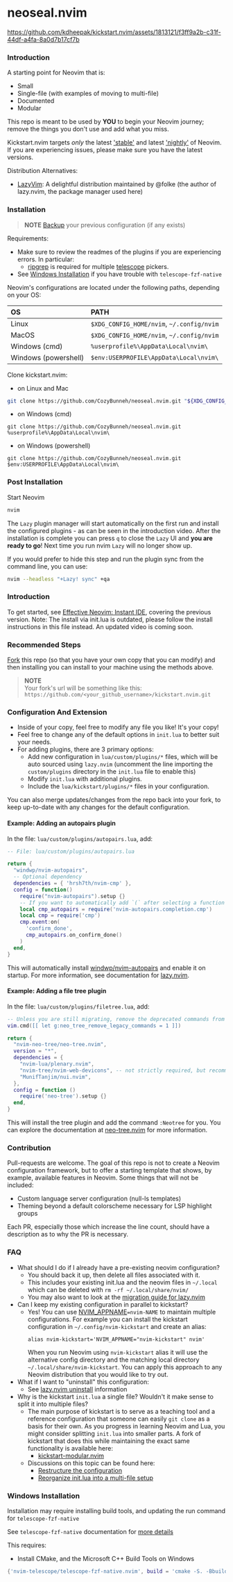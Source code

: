 # neoseal.nvim

https://github.com/kdheepak/kickstart.nvim/assets/1813121/f3ff9a2b-c31f-44df-a4fa-8a0d7b17cf7b

### Introduction

A starting point for Neovim that is:

* Small
* Single-file (with examples of moving to multi-file)
* Documented
* Modular

This repo is meant to be used by **YOU** to begin your Neovim journey; remove the things you don't use and add what you miss.

Kickstart.nvim targets *only* the latest ['stable'](https://github.com/neovim/neovim/releases/tag/stable) and latest ['nightly'](https://github.com/neovim/neovim/releases/tag/nightly) of Neovim. If you are experiencing issues, please make sure you have the latest versions.

Distribution Alternatives:
- [LazyVim](https://www.lazyvim.org/): A delightful distribution maintained by @folke (the author of lazy.nvim, the package manager used here)

### Installation

> **NOTE** 
> [Backup](#FAQ) your previous configuration (if any exists)

Requirements:
* Make sure to review the readmes of the plugins if you are experiencing errors. In particular:
  * [ripgrep](https://github.com/BurntSushi/ripgrep#installation) is required for multiple [telescope](https://github.com/nvim-telescope/telescope.nvim#suggested-dependencies) pickers.
* See [Windows Installation](#Windows-Installation) if you have trouble with `telescope-fzf-native`

Neovim's configurations are located under the following paths, depending on your OS:

| OS | PATH |
| :- | :--- |
| Linux | `$XDG_CONFIG_HOME/nvim`, `~/.config/nvim` |
| MacOS | `$XDG_CONFIG_HOME/nvim`, `~/.config/nvim` |
| Windows (cmd)| `%userprofile%\AppData\Local\nvim\` |
| Windows (powershell)| `$env:USERPROFILE\AppData\Local\nvim\` |

Clone kickstart.nvim:

- on Linux and Mac
```sh
git clone https://github.com/CozyBunneh/neoseal.nvim.git "${XDG_CONFIG_HOME:-$HOME/.config}"/nvim
```

- on Windows (cmd)
```
git clone https://github.com/CozyBunneh/neoseal.nvim.git %userprofile%\AppData\Local\nvim\ 
```

- on Windows (powershell)
```
git clone https://github.com/CozyBunneh/neoseal.nvim.git $env:USERPROFILE\AppData\Local\nvim\ 
```


### Post Installation

Start Neovim

```sh
nvim
```

The `Lazy` plugin manager will start automatically on the first run and install the configured plugins - as can be seen in the introduction video. After the installation is complete you can press `q` to close the `Lazy` UI and **you are ready to go**! Next time you run nvim `Lazy` will no longer show up.

If you would prefer to hide this step and run the plugin sync from the command line, you can use:

```sh
nvim --headless "+Lazy! sync" +qa
```

### Introduction

To get started, see [Effective Neovim: Instant IDE](https://youtu.be/stqUbv-5u2s), covering the previous version. Note: The install via init.lua is outdated, please follow the install instructions in this file instead. An updated video is coming soon.

### Recommended Steps

[Fork](https://docs.github.com/en/get-started/quickstart/fork-a-repo) this repo (so that you have your own copy that you can modify) and then installing you can install to your machine using the methods above.

> **NOTE**  
> Your fork's url will be something like this: `https://github.com/<your_github_username>/kickstart.nvim.git`

### Configuration And Extension

* Inside of your copy, feel free to modify any file you like! It's your copy!
* Feel free to change any of the default options in `init.lua` to better suit your needs.
* For adding plugins, there are 3 primary options:
  * Add new configuration in `lua/custom/plugins/*` files, which will be auto sourced using `lazy.nvim` (uncomment the line importing the `custom/plugins` directory in the `init.lua` file to enable this)
  * Modify `init.lua` with additional plugins.
  * Include the `lua/kickstart/plugins/*` files in your configuration.

You can also merge updates/changes from the repo back into your fork, to keep up-to-date with any changes for the default configuration.

#### Example: Adding an autopairs plugin

In the file: `lua/custom/plugins/autopairs.lua`, add:

```lua
-- File: lua/custom/plugins/autopairs.lua

return {
  "windwp/nvim-autopairs",
  -- Optional dependency
  dependencies = { 'hrsh7th/nvim-cmp' },
  config = function()
    require("nvim-autopairs").setup {}
    -- If you want to automatically add `(` after selecting a function or method
    local cmp_autopairs = require('nvim-autopairs.completion.cmp')
    local cmp = require('cmp')
    cmp.event:on(
      'confirm_done',
      cmp_autopairs.on_confirm_done()
    )
  end,
}
```


This will automatically install [windwp/nvim-autopairs](https://github.com/windwp/nvim-autopairs) and enable it on startup. For more information, see documentation for [lazy.nvim](https://github.com/folke/lazy.nvim).

#### Example: Adding a file tree plugin

In the file: `lua/custom/plugins/filetree.lua`, add:

```lua
-- Unless you are still migrating, remove the deprecated commands from v1.x
vim.cmd([[ let g:neo_tree_remove_legacy_commands = 1 ]])

return {
  "nvim-neo-tree/neo-tree.nvim",
  version = "*",
  dependencies = {
    "nvim-lua/plenary.nvim",
    "nvim-tree/nvim-web-devicons", -- not strictly required, but recommended
    "MunifTanjim/nui.nvim",
  },
  config = function ()
    require('neo-tree').setup {}
  end,
}
```

This will install the tree plugin and add the command `:Neotree` for you. You can explore the documentation at [neo-tree.nvim](https://github.com/nvim-neo-tree/neo-tree.nvim) for more information.

### Contribution

Pull-requests are welcome. The goal of this repo is not to create a Neovim configuration framework, but to offer a starting template that shows, by example, available features in Neovim. Some things that will not be included:

* Custom language server configuration (null-ls templates)
* Theming beyond a default colorscheme necessary for LSP highlight groups

Each PR, especially those which increase the line count, should have a description as to why the PR is necessary.

### FAQ

* What should I do if I already have a pre-existing neovim configuration?
  * You should back it up, then delete all files associated with it.
  * This includes your existing init.lua and the neovim files in `~/.local` which can be deleted with `rm -rf ~/.local/share/nvim/`
  * You may also want to look at the [migration guide for lazy.nvim](https://github.com/folke/lazy.nvim#-migration-guide)
* Can I keep my existing configuration in parallel to kickstart?
  * Yes! You can use [NVIM_APPNAME](https://neovim.io/doc/user/starting.html#%24NVIM_APPNAME)`=nvim-NAME` to maintain multiple configurations. For example you can install the kickstart configuration in `~/.config/nvim-kickstart` and create an alias:
    ```
    alias nvim-kickstart='NVIM_APPNAME="nvim-kickstart" nvim'
    ```
    When you run Neovim using `nvim-kickstart` alias it will use the alternative config directory and the matching local directory `~/.local/share/nvim-kickstart`. You can apply this approach to any Neovim distribution that you would like to try out.
* What if I want to "uninstall" this configuration:
  * See [lazy.nvim uninstall](https://github.com/folke/lazy.nvim#-uninstalling) information
* Why is the kickstart `init.lua` a single file? Wouldn't it make sense to split it into multiple files?
  * The main purpose of kickstart is to serve as a teaching tool and a reference
    configuration that someone can easily `git clone` as a basis for their own.
    As you progress in learning Neovim and Lua, you might consider splitting `init.lua`
    into smaller parts. A fork of kickstart that does this while maintaining the exact
    same functionality is available here:
    * [kickstart-modular.nvim](https://github.com/dam9000/kickstart-modular.nvim)
  * Discussions on this topic can be found here:
    * [Restructure the configuration](https://github.com/nvim-lua/kickstart.nvim/issues/218)
    * [Reorganize init.lua into a multi-file setup](https://github.com/nvim-lua/kickstart.nvim/pull/473)

### Windows Installation

Installation may require installing build tools, and updating the run command for `telescope-fzf-native`

See `telescope-fzf-native` documentation for [more details](https://github.com/nvim-telescope/telescope-fzf-native.nvim#installation)

This requires:

- Install CMake, and the Microsoft C++ Build Tools on Windows

```lua
{'nvim-telescope/telescope-fzf-native.nvim', build = 'cmake -S. -Bbuild -DCMAKE_BUILD_TYPE=Release && cmake --build build --config Release && cmake --install build --prefix build' }
```


